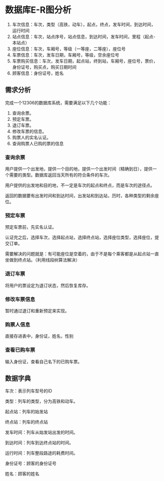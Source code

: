 # 数据库E-R图分析

1.  车次信息：车次，类型（高铁，动车），起点，终点，发车时间，到达时间，运行时间
2.  站点信息：车次，站点序号，站点信息，到达时间，发车时间，里程（起点-本站点）
3.  座位信息：车次，车厢号，等级（一等座，二等座），座位号
4.  车票信息：车次，发车日期，车厢号，等级，空余座位号
5.  车票购买信息：车次，发车日期，起点站，终到站，车厢号，座位号，票价，身份证号，购买点，购买日期时间
6.  顾客信息：身份证号，姓名

## 需求分析

完成一个12306的数据库系统，需要满足以下几个功能：

1.  查询余票。
2.  预定车票。
3.  退订车票。
4.  修改车票的信息。
5.  购票人的实名认证。
6.  查询购票人已购的票的信息

### 查询余票

用户提供一个出发地，提供一个目的地，提供一个出发时间（精确到日），提供一个需要的类型。数据库返回当天所有的符合条件的车次。

用户提供的出发地和目的地，不一定是车次的起点和终点，而是车次的途径点。

返回的数据要有出发时间和到达时间，出发站和到达站，历时，各种类型的剩余座位。

### 预定车票

预定车票前，先实名认证。

认证完之后，选择车次，选择起点站，选择终点站，选择座位类型，选择座位，提交订单。

需要解决的问题就是：有可能座位是空着的，由于不是每个乘客都是从起点站一直坐做到终点站。（利用线段树算法解决）

### 退订车票

将用户的票设定为退订状态，然后恢复库存。

### 修改车票信息

暂时通过退订和重新预定来实现。

### 购票人信息

直接存进表中，身份证，姓名，性别

### 查看已购车票

输入身份证，查看自己名下的已购车票。

## 数据字典

车次：表示列车型号的ID

类型：列车的类型，分为高铁和动车。

起点站：列车的始发站

终点站：列车的终点站

发车时间：列车从始发站出发的时间。

到达时间：列车到达终点站的时间。

运行时间：列车整段路途的耗费时间。

身份证号：顾客的身份证号

姓名：顾客的姓名




